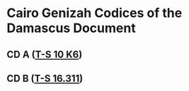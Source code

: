 # Cairo Genizah Codices of the Damascus Document

## CD A (<a href="https://cudl.lib.cam.ac.uk/view/MS-TS-00010-K-00006/1">T-S 10 K6</a>)

## CD B (<a href="https://cudl.lib.cam.ac.uk/view/MS-TS-00016-00311/1">T-S 16.311</a>)